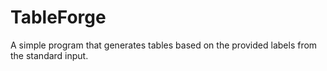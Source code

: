 # TableForge
A simple program that generates tables based on the provided labels from the standard input.
